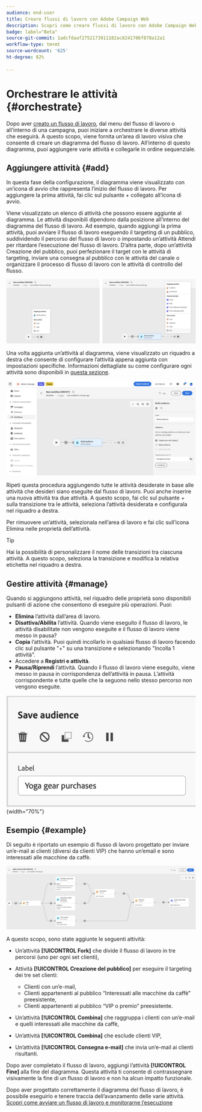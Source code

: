 ```yaml
---
audience: end-user
title: Creare flussi di lavoro con Adobe Campaign Web
description: Scopri come creare flussi di lavoro con Adobe Campaign Web
badge: label="Beta"
source-git-commit: 1adcfdaaf2752173911182ac8241706f878a12a1
workflow-type: tm+mt
source-wordcount: '625'
ht-degree: 82%

---
```



# Orchestrare le attività {#orchestrate}

Dopo aver [creato un flusso di lavoro](create-workflow.md), dal menu del flusso di lavoro o all’interno di una campagna, puoi iniziare a orchestrare le diverse attività che eseguirà. A questo scopo, viene fornita un’area di lavoro visiva che consente di creare un diagramma del flusso di lavoro. All’interno di questo diagramma, puoi aggiungere varie attività e collegarle in ordine sequenziale.

## Aggiungere attività {#add}

In questa fase della configurazione, il diagramma viene visualizzato con un’icona di avvio che rappresenta l’inizio del flusso di lavoro. Per aggiungere la prima attività, fai clic sul pulsante + collegato all’icona di avvio.

Viene visualizzato un elenco di attività che possono essere aggiunte al diagramma. Le attività disponibili dipendono dalla posizione all’interno del diagramma del flusso di lavoro. Ad esempio, quando aggiungi la prima attività, puoi avviare il flusso di lavoro eseguendo il targeting di un pubblico, suddividendo il percorso del flusso di lavoro o impostando un’attività Attendi per ritardare l’esecuzione del flusso di lavoro. D’altra parte, dopo un’attività Creazione del pubblico, puoi perfezionare il target con le attività di targeting, inviare una consegna al pubblico con le attività del canale o organizzare il processo di flusso di lavoro con le attività di controllo del flusso.

![](assets/workflow-start.png)

Una volta aggiunta un’attività al diagramma, viene visualizzato un riquadro a destra che consente di configurare l’attività appena aggiunta con impostazioni specifiche. Informazioni dettagliate su come configurare ogni attività sono disponibili in [questa sezione](activities/about-activities.md).

![](assets/workflow-configure-activities.png)

Ripeti questa procedura aggiungendo tutte le attività desiderate in base alle attività che desideri siano eseguite dal flusso di lavoro. Puoi anche inserire una nuova attività tra due attività. A questo scopo, fai clic sul pulsante + sulla transizione tra le attività, seleziona l’attività desiderata e configurala nel riquadro a destra.

Per rimuovere un’attività, selezionala nell’area di lavoro e fai clic sull’icona Elimina nelle proprietà dell’attività.

>[!TIP]
>
>Hai la possibilità di personalizzare il nome delle transizioni tra ciascuna attività. A questo scopo, seleziona la transizione e modifica la relativa etichetta nel riquadro a destra.

## Gestire attività {#manage}

Quando si aggiungono attività, nel riquadro delle proprietà sono disponibili pulsanti di azione che consentono di eseguire più operazioni. Puoi:

* **Elimina** l’attività dall’area di lavoro.
* **Disattiva/Abilita** l’attività. Quando viene eseguito il flusso di lavoro, le attività disabilitate non vengono eseguite e il flusso di lavoro viene messo in pausa?
* **Copia** l’attività. Puoi quindi incollarlo in qualsiasi flusso di lavoro facendo clic sul pulsante &quot;+&quot; su una transizione e selezionando &quot;Incolla 1 attività&quot;.
* Accedere a **Registri e attività**.
* **Pausa/Riprendi** l’attività. Quando il flusso di lavoro viene eseguito, viene messo in pausa in corrispondenza dell’attività in pausa. L’attività corrispondente e tutte quelle che la seguono nello stesso percorso non vengono eseguite.

![](assets/activity-action.png){width="70%"}

## Esempio {#example}

Di seguito è riportato un esempio di flusso di lavoro progettato per inviare un’e-mail ai clienti (diversi da clienti VIP) che hanno un’email e sono interessati alle macchine da caffè.

![](assets/workflow-example.png)

A questo scopo, sono state aggiunte le seguenti attività:

* Un’attività **[!UICONTROL Fork]** che divide il flusso di lavoro in tre percorsi (uno per ogni set clienti),
* Attività **[!UICONTROL Creazione del pubblico]** per eseguire il targeting dei tre set clienti:

   * Clienti con un’e-mail,
   * Clienti appartenenti al pubblico “Interessati alle macchine da caffè” preesistente,
   * Clienti appartenenti al pubblico “VIP o premio” preesistente.

* Un’attività **[!UICONTROL Combina]** che raggruppa i clienti con un’e-mail e quelli interessati alle macchine da caffè,
* Un’attività **[!UICONTROL Combina]** che esclude clienti VIP,
* Un’attività **[!UICONTROL Consegna e-mail]** che invia un’e-mail ai clienti risultanti.

Dopo aver completato il flusso di lavoro, aggiungi l’attività **[!UICONTROL Fine]** alla fine del diagramma. Questa attività ti consente di contrassegnare visivamente la fine di un flusso di lavoro e non ha alcun impatto funzionale.

Dopo aver progettato correttamente il diagramma del flusso di lavoro, è possibile eseguirlo e tenere traccia dell’avanzamento delle varie attività. [Scopri come avviare un flusso di lavoro e monitorarne l’esecuzione](start-monitor-workflows.md)
